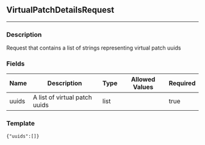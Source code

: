 ## VirtualPatchDetailsRequest
---
### Description
Request that contains a list of strings representing virtual patch uuids
### Fields
| Name | Description | Type | Allowed Values | Required |
| ---- | ----------- | ---- | -------------- | -------- |
| uuids | A list of virtual patch uuids | list |  | true |
### Template
```
{"uuids":[]}
```
